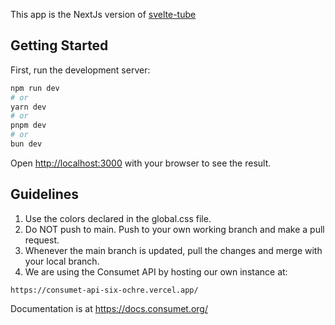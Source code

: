 This app is the NextJs version of [svelte-tube](https://svelte-tube.vercel.app)

## Getting Started

First, run the development server:

```bash
npm run dev
# or
yarn dev
# or
pnpm dev
# or
bun dev
```

Open [http://localhost:3000](http://localhost:3000) with your browser to see the result.

## Guidelines
1. Use the colors declared in the global.css file.
2. Do NOT push to main. Push to your own working branch and make a pull request.
3. Whenever the main branch is updated, pull the changes and merge with your local branch.
4. We are using the Consumet API by hosting our own instance at:
```
https://consumet-api-six-ochre.vercel.app/
```
Documentation is at https://docs.consumet.org/
